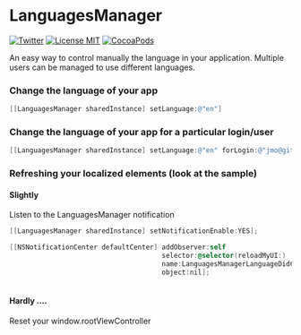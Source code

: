 LanguagesManager
================

[![Twitter](https://img.shields.io/badge/contact-@leverdeterre-green.svg)](http://twitter.com/leverdeterre)
[![License MIT](https://img.shields.io/badge/license-MIT-green.svg)](http://github.com/leverdeterre/LanguagesManager/LICENSE)
[![CocoaPods](http://img.shields.io/github/release/leverdeterre/LanguagesManager.svg)](https://github.com/LanguagesManager)

An easy way to control manually the language in your application.
Multiple users can be managed to use different languages.

### Change the language of your app

```objective-c
[[LanguagesManager sharedInstance] setLanguage:@"en"]
```

### Change the language of your app for a particular login/user 

```objective-c
[[LanguagesManager sharedInstance] setLanguage:@"en" forLogin:@"jmo@github.com"]
```



###  Refreshing your localized elements (look at the sample) 

#### Slightly
Listen to the LanguagesManager notification
```objective-c
[[LanguagesManager sharedInstance] setNotificationEnable:YES];

[[NSNotificationCenter defaultCenter] addObserver:self           
                                      selector:@selector(reloadMyUI:)
                                      name:LanguagesManagerLanguageDidChangeNotification
                                      object:nil];
                                      

```

#### Hardly .... 
Reset your window.rootViewController 





